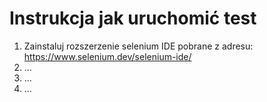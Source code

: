 # Instrukcja jak uruchomić test

1. Zainstaluj rozszerzenie selenium IDE pobrane z adresu: https://www.selenium.dev/selenium-ide/
2. ...
3. ...
4. ...